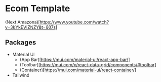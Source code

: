 # Ecom Template
(Next Amazona)[https://www.youtube.com/watch?v=3kYkEVIZNZY&t=607s]

## Packages
- Material UI
  - (App Bar)[https://mui.com/material-ui/react-app-bar/]
  - (Toolbar)[https://mui.com/x/react-data-grid/components/#toolbar]
  - (Container)[https://mui.com/material-ui/react-container/]
- Tailwind